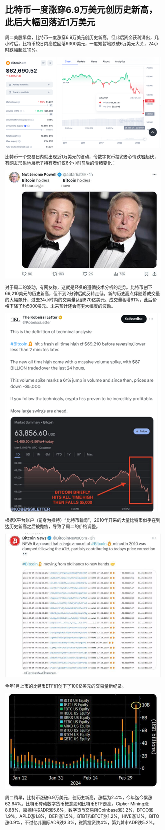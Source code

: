 # 比特币一度涨穿6.9万美元创历史新高，此后大幅回落近1万美元

周二美股早盘，比特币一度涨穿6.9万美元创历史新高，但此后资金获利涌出，几小时后，比特币较日内高位回落9300美元，一度短暂地跌破6万美元大关，24小时跌幅超过10%。

![ee8bc4adb7830dad5b289d7435987522.jpg](https://raw.githubusercontent.com/qqhsx/qqnews_image/main/2024/03/06/比特币一度涨穿6.9万美元创历史新高，此后大幅回落近1万美元/ee8bc4adb7830dad5b289d7435987522.jpg)

比特币一个交易日内就出现近1万美元的波动，令数字货币投资者心情跌宕起伏，有网友形象地展示了持有者们仅6个小时前后的情绪变化：

![2c3cdbfbcc48b4bcf12a942cef478f7d.jpg](https://raw.githubusercontent.com/qqhsx/qqnews_image/main/2024/03/06/比特币一度涨穿6.9万美元创历史新高，此后大幅回落近1万美元/2c3cdbfbcc48b4bcf12a942cef478f7d.jpg)

对于周二的波动，有网友称，这就是经典的遵循技术分析的走势。比特币创下69,210美元的历史新高，但不到2分钟后就反转走低。新的历史高点伴随着成交量的大幅飙升，过去24小时内的交易量达到870亿美元。成交量猛增61%，此后价格下降了约5000美元。未来预计还会有更大幅度的波动。

![741323ec525df893555f97596d2c0c00.jpg](https://raw.githubusercontent.com/qqhsx/qqnews_image/main/2024/03/06/比特币一度涨穿6.9万美元创历史新高，此后大幅回落近1万美元/741323ec525df893555f97596d2c0c00.jpg)

根据X平台账户（前身为推特）“比特币新闻”，2010年开采的大量比特币似乎在到达历史新高之后被抛售，导致了周二的价格调整。

![e63964cf3f156c99bc3002ab6516553d.jpg](https://raw.githubusercontent.com/qqhsx/qqnews_image/main/2024/03/06/比特币一度涨穿6.9万美元创历史新高，此后大幅回落近1万美元/e63964cf3f156c99bc3002ab6516553d.jpg)

今年1月上市的比特币ETF们创下了100亿美元的交易量新纪录。

![bb60b550a4cf33042443e5dc731108f7.jpg](https://raw.githubusercontent.com/qqhsx/qqnews_image/main/2024/03/06/比特币一度涨穿6.9万美元创历史新高，此后大幅回落近1万美元/bb60b550a4cf33042443e5dc731108f7.jpg)

周二稍早，比特币涨破6.9万美元，创历史新高，涨幅为2.4%，今年迄今累涨62.64%。比特币带动数字货币概念股和比特币ETF走高。Cipher
Mining涨8.88%，嘉楠科技ADR涨5.6%，数字货币交易所Coinbase涨3.2%，BTCO涨1.9%，APLD涨1.8%，DEFI涨1.5%，BTBT和BTCT涨1.2%，HIVE涨1.1%，BITO涨0.9%，不过亿邦国际ADR跌3.3%，微策投资跌4%，第九城市ADR跌5.2%。

